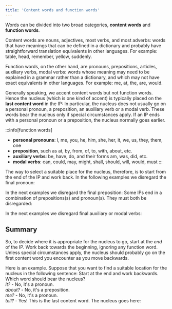 ```yaml
---
title: 'Content words and function words'
---
```


<script>
  import Audio from '$lib/Audio.svelte'
  import AudioWrapper from '$lib/AudioWrapper.svelte'
  import Naudio from '$lib/Naudio.svelte'
</script>

Words can be divided into two broad categories, **content words** and **function words**.

Content words are nouns, adjectives, most verbs, and most adverbs: words that have meanings that can be defined in a dictionary and probably have straightforward translation equivalents in other languages. For example: table, head, remember, yellow, suddenly.

Function words, on the other hand, are pronouns, prepositions, articles, auxiliary verbs, modal verbs: words whose meaning may need to be explained in a grammar rather than a dictionary, and which may not have exact equivalents in other languages. For example: me, at, the, are, would.

Generally speaking, we accent content words but not function words. Hence the nucleus (which is one kind of accent) is typically placed on the **last content word** in the IP:
<Naudio
  sentence="I *can't 'hear you. <br>
  I'm *very an'noyed with her. <br>
  *Ask her what that 'noise is."
  nuclei="{['hear', 'noyed', 'noise']}" 
/>
In particular, the nucleus does not usually go on a personal pronoun, a preposition, an auxiliary verb or a modal verb. These words bear the nucleus only if special circumstances apply. If an IP ends with a personal pronoun or a preposition, the nucleus normally goes earlier.

:::info[function words]

- **personal pronouns**: I, me, you, he, him, she, her, it, we, us, they, them, one
- **preposition**, such as at, by, from, of, to, with, about, etc.
- **auxiliary verbs**: be, have, do, and their forms am, was, did, etc.
- **modal verbs**: can, could, may, might, shall, should, will, would, must
  :::

The way to select a suitable place for the nucleus, therefore, is to start from the end of the IP and work back. In the following examples we disregard the final pronoun:
<Naudio
  sentence="She's 'done it. <br>
  I'll 'tell them. <br>
  Can you 'see her?"
  nuclei="{['done', 'tell', 'see']}" 
/>

In the next examples we disregard the final preposition:
<AudioWrapper>
<Audio 
  sentence="*What are you 'looking at?" 
  nuclei="{['look']}" 
  url="3-3" 
  start=1
  end=3
/>
<Audio 
  sentence="*Who was she 'talking to?" 
  nuclei="{['talk']}" 
  url="3-3" 
  start=4
  end=6
/>
</AudioWrapper>
<Naudio
  sentence="She's the *only person he con'fides in <br>
  I *wonder where the words were 'taken from"
  nuclei="{['fides', 'ta']}" 
/>
Some IPs end in a combination of prepositions(s) and pronoun(s). They must both be disregarded:
<Naudio
  sentence="I'll be 'thinking of you.<br>
  He *keeps 'worrying about it. <br>
  I've *just received a 'letter from her. <br>
  'Tell me about it. <br>
  'Bring it to her."
  nuclei="{['think', 'wor', 'let', 'Tel', 'Bring']}" 
/>

In the next examples we disregard final auxiliary or modal verbs:
<Naudio
  sentence="*Chole earns *twice as much as 'Robert does. <br>
  *Bill was talking at the *same time as 'Jim was. <br>
  He did *better than I 'thought he would. <br>
  (*First 'Peter took a drink, |) and *then 'Mary did."
  nuclei="{['Rob', 'Jim', 'thought', 'Pet', 'Mar']}" 
/>

## Summary

So, to decide where it is appropriate for the nucleus to go, start at the _end_ of the IP. Work back towards the beginning, ignoring any function word. Unless special circumstances apply, the nucleus should probably go on the first content word you encounter as you move backwards.

Here is an example. Suppose that you want to find a suitable location for the nucleus in the following sentence:
<Naudio
  sentence="I think you ought to tell me about it"
  nuclei="{['']}" 
/>
Start at the end and work backwards. Which word should bear the nucleus?<br>
_it?_ - No, it's a pronoun. <br>
_about?_ - No, it's a preposition.<br>
_me?_ - No, it's a pronoun.<br>
_tell?_ - Yes! This is the last content word. The nucleus goes here:
<Naudio
  sentence="I think you ought to 'tell me more about it."
  nuclei="{['tell']}" 
/>

